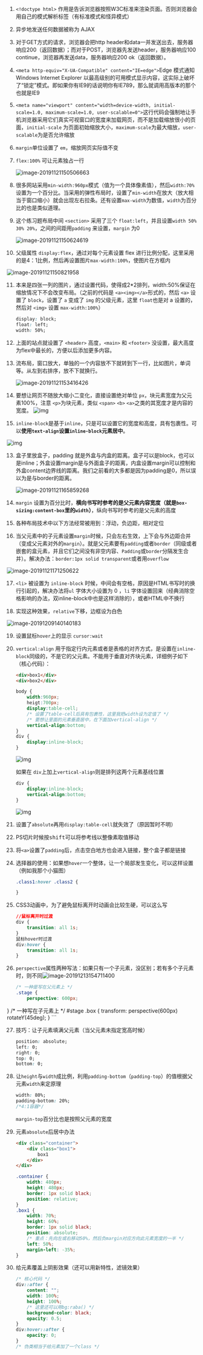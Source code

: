 1. `<!doctype html>` 作用是告诉浏览器按照W3C标准来渲染页面。否则浏览器会用自己的模式解析标签（有标准模式和怪异模式）

2. 异步地发送任何数据被称为 AJAX

3. 对于GET方式的请求，浏览器会把http header和data一并发送出去，服务器响应200（返回数据）；而对于POST，浏览器先发送header，服务器响应100 continue，浏览器再发送data，服务器响应200 ok（返回数据）。

4. `<meta http-equiv="X-UA-Compatible" content="IE=edge">`Edge 模式通知 Windows Internet Explorer 以最高级别的可用模式显示内容，这实际上破坏了“锁定”模式。即如果你有IE9的话说明你有IE789，那么就调用高版本的那个也就是IE9

5. `<meta name="viewport" content="width=device-width, initial-scale=1.0, maximum-scale=1.0, user-scalable=0">`这行代码会强制地让手机浏览器采用它们真实可视窗口的宽度来加载网页，而不是加载缩放很小的页面，`initial-scale` 为页面初始缩放大小，`maximum-scale`为最大缩放，`user-scalable`为是否允许缩放

6. `margin`单位设置了 `em`，缩放网页实际值不变

7. `flex:100%` 可让元素独占一行

   ![image-20191121150506663](assets/image-20191121150506663.png ':size=300')

8. 很多网站采用`min-width:960px`模式（值为一个具体像素值），然后`width:70%`设置为一个百分比。当采用的弹性布局时，设置了`min-width`在放大（放大相当于窗口缩小）就会出现左右拉条。还有设置`max-width`为数值，`width`为百分比的也是类似道理。

9. 这个练习题布局中间 `<section>` 采用了三个 `float:left`，并且设置`width 50% 30% 20%`，之间的间距用`padding` 来设置，`margin` 为0

    ![image-20191121150624619](assets/image-20191121150624619.png ":size=300") 

10. 父级属性 `display:flex`，通过对每个元素设置 flex 进行比例分配，这里采用的是4：1比例，然后再设置图片`max-width:100%`，使图片在方框内

   ![image-20191121150821958](assets/image-20191121150821958.png ":size=400")

11. 本来是四张一列的图片，通过设置代码，使得成2*2排列，width:50%保证在缩放情况下不会改变布局。（之前的代码是 `<a><img></a>`形式的，然后 `<a>` 设置了 `block`，设置了 `a` 变成了 `img` 的父级元素，这里 `float`也是对 a 设置的，然后对 `<img>` 设置 `max-width:100%`）

     ```css
     display: block;
     float: left;
     width: 50%;
     ```

12. 上面的站点就设置了 `<header>` 高度，`<main>` 和 `<footer>` 没设置，最大高度为flex中最长的，方便以后添加更多内容。

13. 流布局，窗口放大，单独的一个内容放不下就转到下一行，比如图片，单词等。从左到右排序，放不下就换行。

       ![image-20191121153416426](assets/image-20191121153416426.png ":size=600")                        

14. 要想让网页不随放大缩小二变化，直接设置绝对单位 `px`，块元素宽度为父元素100%，注意 `<p>`为块元素，类似 `<span>` `<b>` `<a>`之类的其宽度才是内容的宽度。         ![img](assets/0-1574321795070.png ":size=600")            

15. `inline-block`是基于`inline`，只是可以设置它的宽度和高度，具有包裹性。可以**使用`text-align`设置`inline-block`元素居中**。

   ![img](assets/0-1574322039407.png ":size=200")

13. 盒子里放盒子，padding 就是外盒与内盒的距离。盒子可以是block，也可以是inline；外盒设置margin是与外面盒子的距离，内盒设置margin可以控制和外盒content边界线的距离。我们之前看的大多都是因为padding是0，所以误以为是与border的距离。  

    ![image-20191121165859268](assets/image-20191121165859268.png ":size=500")

14. `margin` 设置为百分比时，**横向书写时参考的是父元素内容宽度（就是`box-sizing:content-box`里的`width`）**，纵向书写时参考的是父元素的高度

15. 各种布局技术中以下方法经常被用到：浮动，负边距，相对定位

16. 当父元素中的子元素设置`margin`时候，只会左右生效，上下会与外边距合并（变成父元素对外的`margin`）。就是父元素要有`padding`或者`border`（同级或者嵌套的盒元素，并且它们之间没有非空内容、`Padding`或`border`分隔发生合并）。解决办法：`border:1px solid transparent`或者用`overflow`

   ![image-20191121171250622](assets/image-20191121171250622.png ":size=400")

17. `<li>` 被设置为 `inline-block` 时候，中间会有空格，原因是HTML书写时的换行引起的，解决办法将`ul` 字体大小设置为 0 ，`li` 字体设置回来（经典消除空格影响的办法，双inline-block中也是这样消除的），或者HTML中不换行

18. 实现这种效果，`relative`下移，边框设为白色

   ![image-20191209140140183](assets/image-20191209140140183.png)

19. 设置鼠标`hover`上的显示 `cursor:wait`

20. `vertical:align` 用于指定行内元素或者是表格的对齐方式，是设置在`inline-block`同级的，不是它的父元素。不能用于垂直对齐块元素，详细例子如下（核心代码）：

    ```html
    <div>box1</div>
    <div>box2</div>
    ```

    ```css
    body {
        width:960px;
        heigt:700px;
        display:table-cell;
        /* 设置了table-cell后具有包裹性，这里我把width设为定值了 */
        /* 要想让里面的元素垂直居中，在下面加vertical-align */
        vertical-align:bottom;
    }
    div {
        display:inline-block;
    }
    ```
    ![img](assets/0-1574327919857.png ":size=200")

    如果在 `div`上加上`vertical-align`则是排列这两个元素基线位置

    ```css
    div {
        display:inline-block;
        vertical-align:bottom;
    }                        
    ```
    
    ![img](assets/0-1574328406119.png ":size=200")
    
21. 设置了`absolute`再用`display:table-cell`就失效了（原因暂时不明）

22. PS切片时候按<kbd>shift</kbd>可以将参考线以整像素取值移动

23. 将`<a>`设置了`padding`后，点击空白地方也会进入链接，整个盒子都是链接

24. 选择器的使用：如果想`hover`一个整体，让一个局部发生变化，可以这样设置（例如我那个小猫图）

    ```css
    .class1:hover .class2 {
    
    }
    ```

25. CSS3动画中，为了避免鼠标离开时动画会比较生硬，可以这么写

    ```css
    //鼠标离开时过渡
    div {
    	transition: all 1s;
    }
    鼠标hover时过渡
    div:hover {
    	transition: all 1s;
    }
    ```

26. `perspective`属性两种写法：如果只有一个子元素，没区别；若有多个子元素时，则不同![image-20191213154711400](assets/image-20191213154711400.png ":size=200")

    ```css
    /* 一种是写在父元素上 */
    .stage {
        perspective: 600px;
}
    /* 一种写在子元素上 */
    #stage .box {
        transform: perspective(600px) rotateY(45deg);
    }
    ```

27. 技巧：让子元素填满父元素（当父元素未指定宽高时候）

    ```css
    position: absolute;
    left: 0;
    right: 0;
    top: 0;
    bottom: 0;
    ```

28. 让`height`与`width`成比例，利用`padding-bottom`（`padding-top`）的值根据父元素`width`来定原理

    ```css
    width: 80%;
    padding-bottom: 20%;
    /*4:1容器*/
    ```

    `margin-top`百分比也是按照父元素的宽度

29. 元素`absolute`后居中办法

    ```html
    <div class="container">
        <div class="box1">
            box1
        </div>
    </div>
    ```

    ```css
    .container {
        width: 480px;
        height: 480px;
        border: 1px solid black;
        position: relative;
    }
    .box1 {
        width: 70%;
        height: 60%;
        border: 1px solid black;
        position: absolute;
        /* 重点：先向左或右移动50%，然后负margin对应方向此元素宽度的一半 */
        left: 50%;
        margin-left: -35%;
    }
    ```

30. 给元素覆盖上阴影效果（还可以用新特性，滤镜效果）

    ```css
    /* 核心代码 */
    div::after {
        content: "";
        width: 100%;
        height: 100%;
        /* 这里还可以用bg:raba() */
        background-color: black;
        opacity: 0.5;
    }
    div:hover::after {
        opacity: 0;
    }
    /* 伪类相当于给元素加了一个class */
    ```

    

